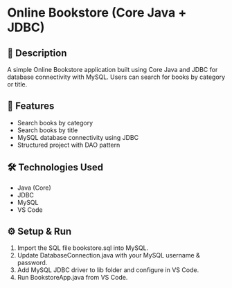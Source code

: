 # Online Bookstore (Core Java + JDBC)

## 📌 Description
A simple Online Bookstore application built using Core Java and JDBC for database connectivity with MySQL.
Users can search for books by category or title.

## 🚀 Features
- Search books by category 
- Search books by title
- MySQL database connectivity using JDBC
- Structured project with DAO pattern

## 🛠 Technologies Used
- Java (Core)
- JDBC
- MySQL
- VS Code

## ⚙ Setup & Run
1. Import the SQL file bookstore.sql into MySQL.
2. Update DatabaseConnection.java with your MySQL username & password.
3. Add MySQL JDBC driver to lib folder and configure in VS Code.
4. Run BookstoreApp.java from VS Code.
